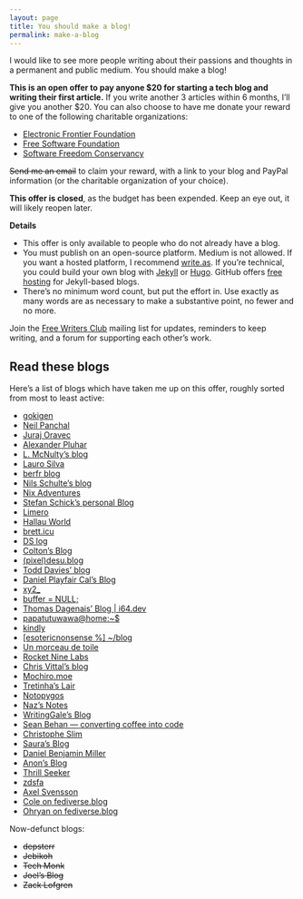 ```yaml
---
layout: page
title: You should make a blog!
permalink: make-a-blog
---
```


I would like to see more people writing about their passions and thoughts in a permanent and public medium. You should make a blog!

**This is an open offer to pay anyone $20 for starting a tech blog and writing their first article.** If you write another 3 articles within 6 months, I’ll give you another $20\. You can also choose to have me donate your reward to one of the following charitable organizations:

*   [Electronic Frontier Foundation](https://www.eff.org/)
*   [Free Software Foundation](https://www.fsf.org/)
*   [Software Freedom Conservancy](https://sfconservancy.org/)

<del>Send me an email</del> to claim your reward, with a link to your blog and PayPal information (or the charitable organization of your choice).

**This offer is closed**, as the budget has been expended. Keep an eye out, it will likely reopen later.

**Details**

*   This offer is only available to people who do not already have a blog.
*   You must publish on an open-source platform. Medium is not allowed. If you want a hosted platform, I recommend [write.as](https://write.as). If you’re technical, you could build your own blog with [Jekyll](https://jekyllrb.com/) or [Hugo](https://gohugo.io/). GitHub offers [free hosting](https://pages.github.com/) for Jekyll-based blogs.
*   There’s no minimum word count, but put the effort in. Use exactly as many words are as necessary to make a substantive point, no fewer and no more.

Join the [Free Writers Club](https://lists.sr.ht/~sircmpwn/free-writers-club) mailing list for updates, reminders to keep writing, and a forum for supporting each other’s work.

## Read these blogs

Here’s a list of blogs which have taken me up on this offer, roughly sorted from most to least active:

*   [gokigen](https://write.as/gokigen/)
*   [Neil Panchal](https://neil.computer/)
*   [Juraj Oravec](https://sgorava.github.io/)
*   [Alexander Pluhar](https://www.alexander-pluhar.de/)
*   [L. McNulty’s blog](https://lmcnulty.gitlab.io/blog/index.html)
*   [Lauro Silva](https://laurosilva.com/)
*   [berfr blog](https://berfr.me/)
*   [Nils Schulte’s blog](https://nilsschulte.de/posts/)
*   [Nix Adventures](http://nixing.mx/blog/blog.html)
*   [Stefan Schick’s personal Blog](https://stefanschick.eu/)
*   [Limero](https://limero.se/)
*   [Hallau World](https://hallau.world)
*   [brett.icu](https://brett.icu/)
*   [DS log](https://sidhion.com/blog/)
*   [Colton’s Blog](https://wi.zard.work/)
*   [(pixel)desu.blog](https://desu.blog/)
*   [Todd Davies’ blog](https://todddavies.co.uk/blog/)
*   [Daniel Playfair Cal’s Blog](https://www.danielplayfaircal.com/)
*   [xy2_](https://xy2.dev/)
*   [buffer = NULL;](https://nullbuffer.com/)
*   [Thomas Dagenais’ Blog | i64.dev](https://i64.dev/)
*   [papatutuwawa@home:~$](https://blog.polynom.me/)
*   [kindly](https://pensinspace.net/kindly/)
*   [[esotericnonsense %] ~/blog](https://esotericnonsense.com/blog/)
*   [Un morceau de toile](https://www.libellules.eu/)
*   [Rocket Nine Labs](https://rocketnine.space/post/tview-and-you/)
*   [Chris Vittal’s blog](https://chris.vittal.dev/)
*   [Mochiro.moe](https://mochiro.moe/)
*   [Tretinha’s Lair](http://www.tretinha.com/)
*   [Notopygos](https://tilde.town/~notopygos/archive/)
*   [Naz’s Notes](https://notes.askaoru.com/)
*   [WritingGale’s Blog](https://lorem.club/~/WritingGalesBlog)
*   [Sean Behan — converting coffee into code](https://www.seanbehan.dev/)
*   [Christophe Slim](https://slim.page/interests.html)
*   [Saura’s Blog](https://blog.sasach.work/)
*   [Daniel Benjamin Miller](https://dbmiller.org/)
*   [Anon’s Blog](https://anons.writeas.com/)
*   [Thrill Seeker](https://thrillseek-r.net/posts/)
*   [zdsfa](https://zdsfa.com/insert/blog/)
*   [Axel Svensson](https://axelsvensson.com)
*   [Cole on fediverse.blog](https://fediverse.blog/~/Cole)
*   [Ohryan on fediverse.blog](https://fediverse.blog/~/Ohyran)

Now-defunct blogs:

*   <del>depsterr</del>
*   <del>Jebikoh</del>
*   <del>Tech Monk</del>
*   <del>Joel’s Blog</del>
*   <del>Zack Lofgren</del>

